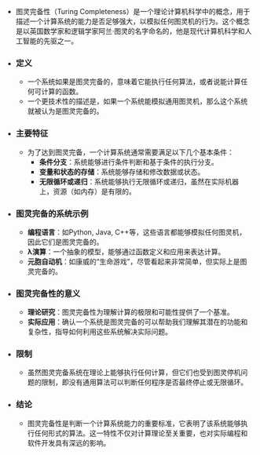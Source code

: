 - 图灵完备性（Turing Completeness）是一个理论计算机科学中的概念，用于描述一个计算系统的能力是否足够强大，以模拟任何图灵机的行为。这个概念是以英国数学家和逻辑学家阿兰·图灵的名字命名的，他是现代计算机科学和人工智能的先驱之一。
- ### 定义
	- 一个系统如果是图灵完备的，意味着它能执行任何算法，或者说能计算任何可计算的函数。
	- 一个更技术性的描述是，如果一个系统能模拟通用图灵机，那么这个系统就被认为是图灵完备的。
- ### 主要特征
	- 为了达到图灵完备，一个计算系统通常需要满足以下几个基本条件：
		- **条件分支**：系统能够进行条件判断和基于条件的执行分支。
		- **变量和状态的存储**：系统能够存储和修改数据或状态。
		- **无限循环或递归**：系统能够执行无限循环或递归，虽然在实际机器上，资源（如内存）是有限的。
- ### 图灵完备的系统示例
	- **编程语言**：如Python, Java, C++等，这些语言都能够模拟任何图灵机，因此它们是图灵完备的。
	- **λ演算**：一个抽象的模型，能够通过函数定义和应用来表达计算。
	- **元胞自动机**：如康威的“生命游戏”，尽管看起来非常简单，但实际上是图灵完备的。
- ### 图灵完备性的意义
	- **理论研究**：图灵完备性为理解计算的极限和可能性提供了一个基准。
	- **实际应用**：确认一个系统是图灵完备的可以帮助我们理解其潜在的功能和复杂性，指导如何利用这些系统解决实际问题。
- ### 限制
	- 虽然图灵完备系统在理论上能够执行任何计算，但它们也受到图灵停机问题的限制，即没有通用算法可以判断任何程序是否最终停止或无限循环。
- ### 结论
	- 图灵完备性是判断一个计算系统能力的重要标准，它表明了该系统能够执行任何形式的算法。这一特性不仅对计算理论至关重要，也对实际编程和软件开发具有深远的影响。